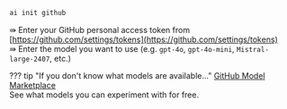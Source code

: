 ``` bash title="Initialize connection to GitHub Model Marketplace"
ai init github
```

⇛ Enter your GitHub personal access token from [https://github.com/settings/tokens](https://github.com/settings/tokens)  
⇛ Enter the model you want to use (e.g. `gpt-4o`, `gpt-4o-mini`, `Mistral-large-2407`, etc.)  

??? tip "If you don't know what models are available..."
    [GitHub Model Marketplace](https://github.com/marketplace/models/)  
    See what models you can experiment with for free.


